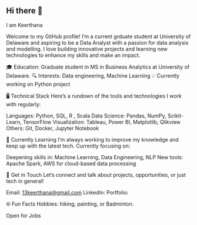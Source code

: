 ## Hi there 👋

I am Keerthana 

Welcome to my GitHub profile! I’m a current grduate student at University of Delaware and aspiring to be a Data Analyst with a passion for data analysis and modelling. I love building innovative projects and learning new technologies to enhance my skills and make an impact.


🎓 Education: Graduate student in MS in Business Analytics at University of Delaware.
🔍 Interests: Data engineering, Machine Learning
💡 Currently working on Python project 



🖥️ Technical Stack
Here’s a rundown of the tools and technologies I work with regularly:

Languages: Python, SQL, R , Scala
Data Science: Pandas, NumPy, Scikit-Learn, TensorFlow
Visualization: Tableau, Power BI, Matplotlib,  Qlikview
Others: Git, Docker, Jupyter Notebook



🌱 Currently Learning
I’m always working to improve my knowledge and keep up with the latest tech. Currently focusing on:

Deepening skills in: Machine Learning, Data Engineering, NLP
New tools: Apache Spark, AWS for cloud-based data processing


💬 Get in Touch
Let’s connect and talk about projects, opportunities, or just tech in general!

Email: 13keerthana@gmail.com
LinkedIn: 
Portfolio: 


🌐 Fun Facts
Hobbies:  hiking, painting, or Badminton.


Open for Jobs



<!--
**keer1305/keer1305** is a ✨ _special_ ✨ repository because its `README.md` (this file) appears on your GitHub profile.

Here are some ideas to get you started:

- 🔭 I’m currently working on ...
- 🌱 I’m currently learning ...
- 👯 I’m looking to collaborate on ...
- 🤔 I’m looking for help with ...
- 💬 Ask me about ...
- 📫 How to reach me: ...
- 😄 Pronouns: ...
- ⚡ Fun fact: ...
-->
